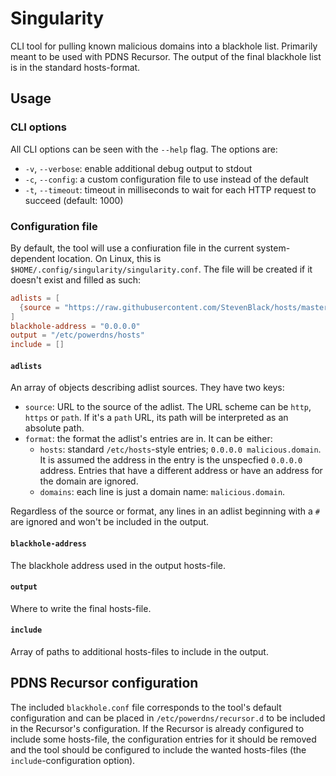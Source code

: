 # Singularity

CLI tool for pulling known malicious domains into a blackhole list. Primarily meant to be used with PDNS Recursor. The output of the final blackhole list is in the standard hosts-format.

## Usage

### CLI options

All CLI options can be seen with the `--help` flag. The options are:

* `-v`, `--verbose`: enable additional debug output to stdout
* `-c`, `--config`: a custom configuration file to use instead of the default
* `-t`, `--timeout`: timeout in milliseconds to wait for each HTTP request to succeed (default: 1000)

### Configuration file

By default, the tool will use a confiuration file in the current system-dependent location. On Linux, this is `$HOME/.config/singularity/singularity.conf`. The file will be created if it doesn't exist and filled as such:

```toml
adlists = [
  {source = "https://raw.githubusercontent.com/StevenBlack/hosts/master/hosts", format = "hosts"},
]
blackhole-address = "0.0.0.0"
output = "/etc/powerdns/hosts"
include = []
```

#### `adlists`

An array of objects describing adlist sources. They have two keys:
* `source`: URL to the source of the adlist. The URL scheme can be `http`, `https` or `path`. If it's a `path` URL, its path will be interpreted as an absolute path.
* `format`: the format the adlist's entries are in. It can be either:
    * `hosts`: standard `/etc/hosts`-style entries; `0.0.0.0 malicious.domain`. It is assumed the address in the entry is the unspecfied `0.0.0.0` address. Entries that have a different address or have an address for the domain are ignored.
    * `domains`: each line is just a domain name: `malicious.domain`.

Regardless of the source or format, any lines in an adlist beginning with a `#` are ignored and won't be included in the output.

#### `blackhole-address`

The blackhole address used in the output hosts-file.

#### `output`

Where to write the final hosts-file.

#### `include`

Array of paths to additional hosts-files to include in the output.

## PDNS Recursor configuration

The included `blackhole.conf` file corresponds to the tool's default configuration and can be placed in `/etc/powerdns/recursor.d` to be included in the Recursor's configuration. If the Recursor is already configured to include some hosts-file, the configuration entries for it should be removed and the tool should be configured to include the wanted hosts-files (the `include`-configuration option).
